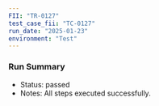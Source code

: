```yaml
---
FII: "TR-0127"
test_case_fii: "TC-0127"
run_date: "2025-01-23"
environment: "Test"
---
```


### Run Summary
- Status: passed
- Notes: All steps executed successfully.
